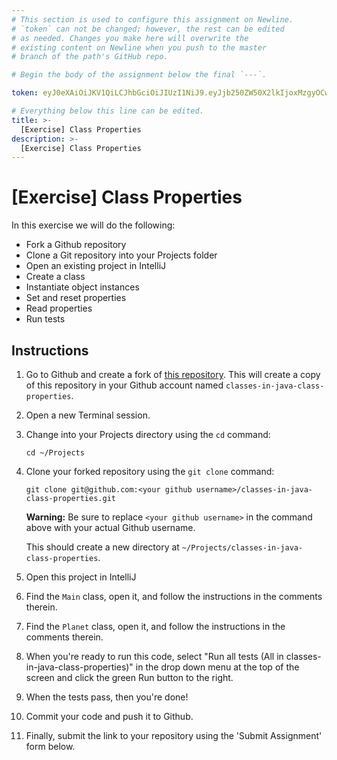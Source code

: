 ```yaml
---
# This section is used to configure this assignment on Newline.
# `token` can not be changed; however, the rest can be edited
# as needed. Changes you make here will overwrite the
# existing content on Newline when you push to the master
# branch of the path's GitHub repo.

# Begin the body of the assignment below the final `---`.

token: eyJ0eXAiOiJKV1QiLCJhbGciOiJIUzI1NiJ9.eyJjb250ZW50X2lkIjoxMzgyOCwiY29udGVudF90eXBlIjoiQXNzaWdubWVudCJ9.ew9bMcA_cWzaHCox3TLhFft9QnXYCByzIBLUzQC4-OE

# Everything below this line can be edited.
title: >-
  [Exercise] Class Properties
description: >-
  [Exercise] Class Properties
---
```

# [Exercise] Class Properties

In this exercise we will do the following:

* Fork a Github repository
* Clone a Git repository into your Projects folder
* Open an existing project in IntelliJ
* Create a class
* Instantiate object instances
* Set and reset properties
* Read properties
* Run tests

## Instructions

1. Go to Github and create a fork of [this repository](https://github.com/tiy-raleigh-java/classes-in-java-class-properties). This will create a copy of this repository in your Github account named `classes-in-java-class-properties`.

2. Open a new Terminal session.

3. Change into your Projects directory using the `cd` command:

	`cd ~/Projects`

4. Clone your forked repository using the `git clone` command:

	`git clone git@github.com:<your github username>/classes-in-java-class-properties.git`

	**Warning:** Be sure to replace `<your github username>` in the command above with your actual Github username.

	This should create a new directory at `~/Projects/classes-in-java-class-properties`.

5. Open this project in IntelliJ

6. Find the `Main` class, open it, and follow the instructions in the comments therein.

7. Find the `Planet` class, open it, and follow the instructions in the comments therein.

8. When you're ready to run this code, select "Run all tests (All in classes-in-java-class-properties)" in the drop down menu at the top of the screen and click the green Run button to the right.

9. When the tests pass, then you're done!

10. Commit your code and push it to Github.

11. Finally, submit the link to your repository using the 'Submit Assignment' form below.
